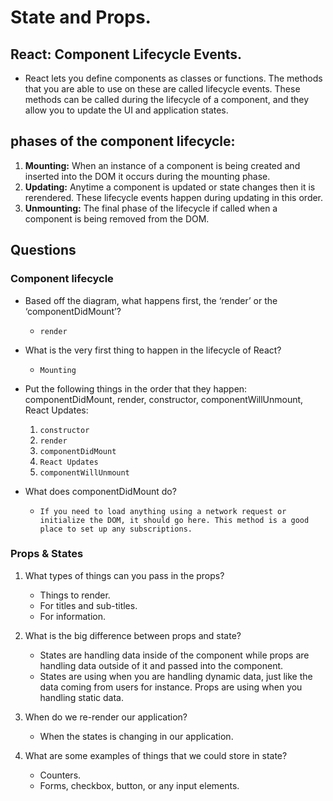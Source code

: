 # **State and Props.**

## **React: Component Lifecycle Events.**

* React lets you define components as classes or functions. The methods that you are able to use on these are called lifecycle events. These methods can be called during the lifecycle of a component, and they allow you to update the UI and application states.

## **phases of the component lifecycle:**

1. **Mounting:** When an instance of a component is being created and inserted into the DOM it occurs during the mounting phase.
2. **Updating:** Anytime a component is updated or state changes then it is rerendered. These lifecycle events happen during updating in this order.
3. **Unmounting:** The final phase of the lifecycle if called when a component is being removed from the DOM.

## **Questions**

### Component lifecycle

* Based off the diagram, what happens first, the ‘render’ or the ‘componentDidMount’?

  * `render`

* What is the very first thing to happen in the lifecycle of React?

  * `Mounting`

* Put the following things in the order that they happen: componentDidMount, render, constructor, componentWillUnmount, React Updates:

  1. `constructor`
  2. `render`
  3. `componentDidMount`
  4. `React Updates`
  5. `componentWillUnmount`

* What does componentDidMount do?

  * `If you need to load anything using a network request or initialize the DOM, it should go here. This method is a good place to set up any subscriptions.`

### Props & States

1. What types of things can you pass in the props?
    * Things to render.
    * For titles and sub-titles.
    * For information.

2. What is the big difference between props and state?
   * States are handling data inside of the component while props are handling data outside of it and passed into the component.
   * States are using when you are handling dynamic data, just like the data coming from users for instance. Props are using when you handling static data.

3. When do we re-render our application?
    * When the states is changing in our application.

4. What are some examples of things that we could store in state?
    * Counters.
    * Forms, checkbox, button, or any input elements.
